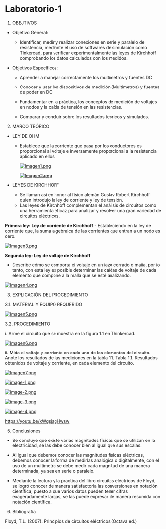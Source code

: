 # Laboratorio-1
1. OBEJTIVOS

  * Objetivo General:
    
    - Identificar, medir y realizar conexiones en serie y paralelo de resistencia, mediante el uso de softwares de simulación como Tinkercad, para verificar experimentalmente las leyes de Kirchhoff comprobando los datos calculados con los medidos.
    
  * Objetivos Específicos:

    - Aprender a manejar correctamente los multímetros y fuentes DC

    - Conocer y usar los dispositivos de medición (Multímetros) y fuentes de poder en DC 
    
    - Fundamentar en la práctica, los conceptos de medición de voltajes en nodos y la caída de tensión en las resistencias. 

    - Comparar y concluir sobre los resultados teóricos y simulados.
    
2. MARCO TEÓRICO

  - LEY DE OHM
  
    -	Establece que la corriente que pasa por los conductores es proporcional al voltaje e inversamente proporcional a la resistencia aplicado en ellos.

        [![Imagen1.png](https://i.postimg.cc/v8VPdD4F/Imagen1.png)](https://postimg.cc/4nXv6fvB)

        [![Imagen2.png](https://i.postimg.cc/qqsX6hKN/Imagen2.png)](https://postimg.cc/0KNJLNcv)
  
   
  - LEYES DE KIRCHHOFF
     -	Se llaman así en honor al físico alemán Gustav Robert Kirchhoff quien introdujo la ley de corriente y ley de tensión.
     -	Las leyes de Kirchhoff complementan el análisis de circuitos como una herramienta eficaz para analizar y resolver una gran variedad de circuitos eléctricos.
     
   **Primera ley: Ley de corriente de Kirchhoff**
     -	Estableciendo en la ley de corriente que, la suma algebraica de las corrientes que entran a un nodo es cero.
     
   [![Imagen3.png](https://i.postimg.cc/9Fxw8YcW/Imagen3.png)](https://postimg.cc/crnJ6YKj)
   
   **Segunda ley: Ley de voltaje de Kirchhoff**
       
   -	Describe cómo se comporta el voltaje en un lazo cerrado o malla, por lo tanto, con esta ley es posible determinar las caídas de voltaje de cada elemento que compone a la malla que se esté analizando.

   [![Imagen4.png](https://i.postimg.cc/3xVsZV62/Imagen4.png)](https://postimg.cc/Bj57SYJv)
   
   
   
3.	EXPLICACIÓN DEL PROCEDIMIENTO

   3.1.  MATERIAL Y EQUIPO REQUERIDO

[![Imagen5.png](https://i.postimg.cc/B6swY0CP/Imagen5.png)](https://postimg.cc/mcXwkKJT)

  
   3.2. PROCEDIMIENTO
   
   i.	Arme el circuito que se muestra en la figura 1.1 en Thinkercad.
   
   [![Imagen6.png](https://i.postimg.cc/qqNcQbWC/Imagen6.png)](https://postimg.cc/xNSb1Rf0)
   
   ii.	Mida el voltaje y corriente en cada uno de los elementos del circuito. Anote los resultados de las mediciones en la tabla 1.1.
Tabla 1.1. Resultados obtenidos de voltaje y corriente, en cada elemento del circuito.

   [![Imagen7.png](https://i.postimg.cc/KcWD4bg7/Imagen7.png)](https://postimg.cc/z3ngP973)
   
   [![image-1.png](https://i.postimg.cc/LXwvdFtV/image-1.png)](https://postimg.cc/5Y58vGkH)
   
   [![image-2.png](https://i.postimg.cc/pLCZWFQr/image-2.png)](https://postimg.cc/87FWws0g)
   
   [![image-3.png](https://i.postimg.cc/Ls03fFbM/image-3.png)](https://postimg.cc/7C0z8d4B)
   
   [![image-4.png](https://i.postimg.cc/tTZtNvKn/image-4.png)](https://postimg.cc/DJhX26y7)
   
   


https://youtu.be/xWgsjagHwsw

5. Conclusiones

 - Se concluye que existe varias magnitudes físicas que se utilizan en la electricidad, se las debe conocer bien al igual que sus escalas.

 - Al igual que debemos conocer las magnitudes físicas eléctricas, debemos conocer la forma de medirlas analógica o digitalmente, con el uso de un multimetro se debe medir cada magnitud de una manera determinada, ya sea en serie o paralelo.
 
 - Mediante la lectura y la practica del libro circuitos eléctricos de Floyd, se logró conocer de manera satisfactoria las conversiones en notación científica, puesto a que varios datos pueden tener cifras exageradamente largas, se las puede expresar de manera resumida con notación científica.


6. Bibliografía
 
 Floyd, T.L. (2007). Principios de circuitos eléctricos (Octava ed.)
